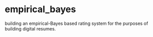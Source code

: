 # empirical_bayes
building an empirical-Bayes based rating system for the purposes of building digital resumes.
